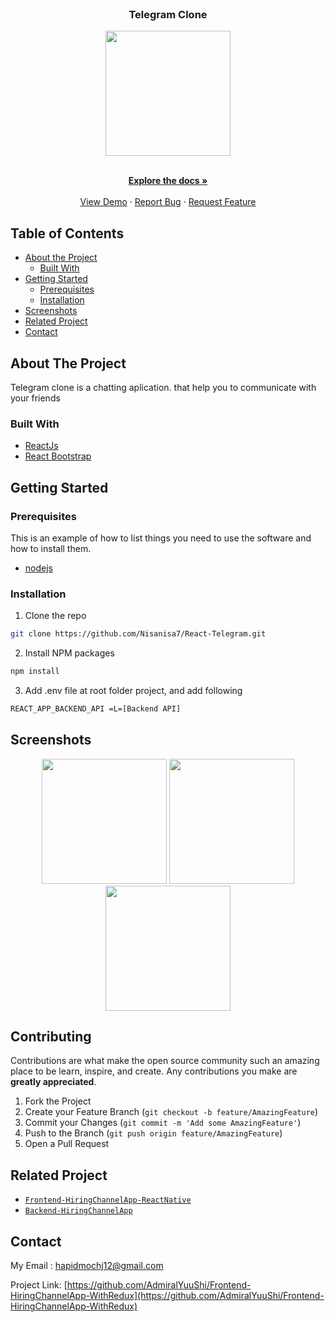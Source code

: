<br />
<p align="center">

  <h3 align="center">Telegram Clone</h3>
  <p align="center">
  <image align="center" width="200" src='./screenshot/LOGO TELEGRAM.png' />
  </p>

  <p align="center">
    <br />
    <a href="https://github.com/Nisanisa7/React-Telegram"><strong>Explore the docs »</strong></a>
    <br />
    <br />
    <a href="https://vercel.com/nisanisa7/react-telegram/CDrYqrNzUV9FQPYX9EUH6W15AcMX">View Demo</a>
    ·
    <a href="https://github.com/Nisanisa7/React-Telegram/issues">Report Bug</a>
    ·
    <a href="https://github.com/Nisanisa7/React-Telegram/issues">Request Feature</a>
  </p>
</p>



<!-- TABLE OF CONTENTS -->
## Table of Contents

* [About the Project](#about-the-project)
  * [Built With](#built-with)
* [Getting Started](#getting-started)
  * [Prerequisites](#prerequisites)
  * [Installation](#installation)
* [Screenshots](#screenshots)
* [Related Project](#related-project-backend)
* [Contact](#contact)



<!-- ABOUT THE PROJECT -->
## About The Project


Telegram clone is a chatting aplication. that help you to communicate with your friends

### Built With

* [ReactJs](https://reactjs.org/)
* [React Bootstrap](https://react-bootstrap.github.io/)


<!-- GETTING STARTED -->
## Getting Started

### Prerequisites

This is an example of how to list things you need to use the software and how to install them.

* [nodejs](https://nodejs.org/en/download/)

### Installation

1. Clone the repo
```sh
git clone https://github.com/Nisanisa7/React-Telegram.git
```
2. Install NPM packages
```sh
npm install
```
3. Add .env file at root folder project, and add following
```sh
REACT_APP_BACKEND_API =L=[Backend API]
```



<!-- ROADMAP -->
## Screenshots

<p align='center'>
  <span>
      <image width="200" src='./screenshot/home.png' />
    <image width="200" src='./screenshot/homechat.png' />
    <image width="200" src='./screenshotprofile paghe.png' />

     

<!-- CONTRIBUTING -->
## Contributing

Contributions are what make the open source community such an amazing place to be learn, inspire, and create. Any contributions you make are **greatly appreciated**.

1. Fork the Project
2. Create your Feature Branch (`git checkout -b feature/AmazingFeature`)
3. Commit your Changes (`git commit -m 'Add some AmazingFeature'`)
4. Push to the Branch (`git push origin feature/AmazingFeature`)
5. Open a Pull Request



## Related Project
* [`Frontend-HiringChannelApp-ReactNative`](https://github.com/AdmiralYuuShi/HiringChannelApp-ReactNative)
* [`Backend-HiringChannelApp`](https://github.com/AdmiralYuuShi/Backend-HiringChannelApp)


<!-- CONTACT -->
## Contact

My Email : hapidmochj12@gmail.com

Project Link: [https://github.com/AdmiralYuuShi/Frontend-HiringChannelApp-WithRedux](https://github.com/AdmiralYuuShi/Frontend-HiringChannelApp-WithRedux)



